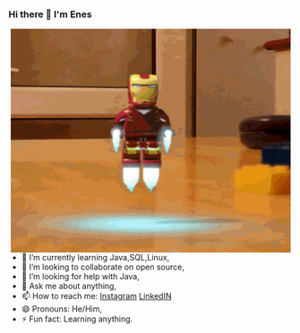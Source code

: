 ### Hi there 👋 I'm Enes 

<img align="right" alt="GIF" src="https://github.com/en3sctl/en3sctl/blob/main/undefined%20-%20Imgur.gif" width="500" height="400" />

- 🌱 I’m currently learning Java,SQL,Linux,
- 👯 I’m looking to collaborate on open source,
- 🤔 I’m looking for help with Java,
- 💬 Ask me about anything,
- 📫 How to reach me: [Instagram](https://www.instagram.com/enes.ctl/) [LinkedIN](https://pl.linkedin.com/in/enes-catal-11bb44225/pl?trk=people-guest_people_search-card)
- 😄 Pronouns: He/Him,
- ⚡ Fun fact: Learning anything.
